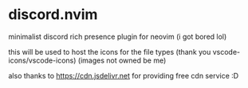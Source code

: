 # discord.nvim
minimalist discord rich presence plugin for neovim (i got bored lol)

this will be used to host the icons for the file types (thank you vscode-icons/vscode-icons) (images not owned be me)

also thanks to https://cdn.jsdelivr.net for providing free cdn service :D